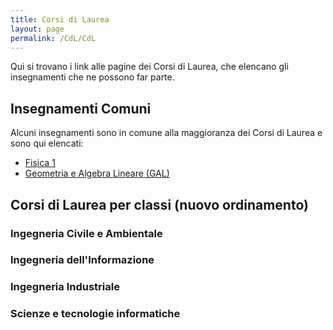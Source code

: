 ```yaml
---
title: Corsi di Laurea
layout: page
permalink: /CdL/CdL
--- 
```


Qui si trovano i link alle pagine dei Corsi di Laurea, che elencano gli insegnamenti che ne possono far parte.

## Insegnamenti Comuni

Alcuni insegnamenti sono in comune alla maggioranza dei Corsi di Laurea e sono qui elencati:
* [Fisica 1](../Insegnamenti/Fisica_1)
* [Geometria e Algebra Lineare (GAL)](./GeometriaAlgebraLineare)

## Corsi di Laurea per classi (nuovo ordinamento) 

### Ingegneria Civile e Ambientale

### Ingegneria dell'Informazione

### Ingegneria Industriale

### Scienze e tecnologie informatiche
